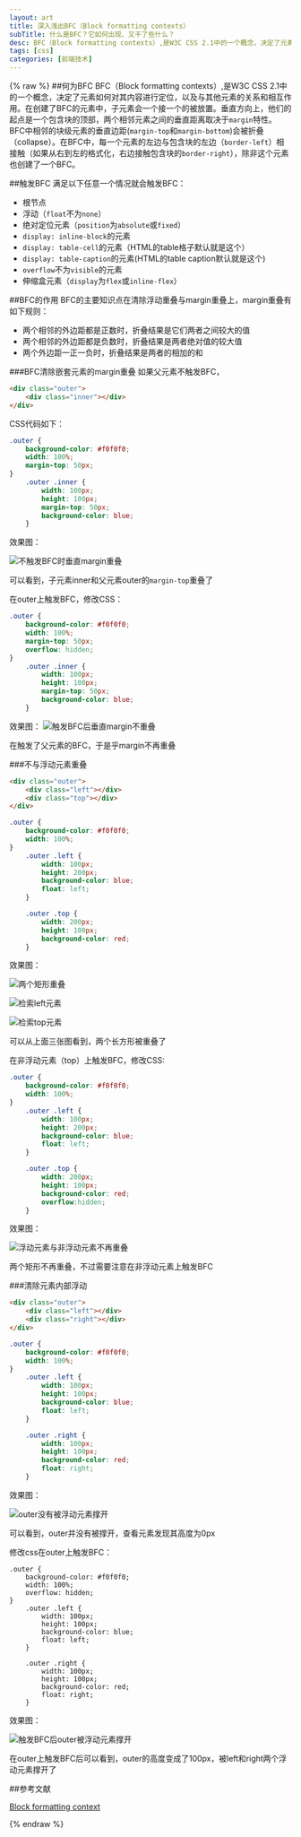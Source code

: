 ```yaml
---
layout: art
title: 深入浅出BFC（Block formatting contexts）
subTitle: 什么是BFC？它如何出现、又干了些什么？
desc: BFC（Block formatting contexts）,是W3C CSS 2.1中的一个概念，决定了元素如何对其内容进行定位，以及与其他元素的关系和相互作用。在创建了BFC的元素中，子元素会一个接一个的被放置...
tags: [css]
categories: [前端技术]
---
```

{% raw %}
##何为BFC
BFC（Block formatting contexts）,是W3C CSS 2.1中的一个概念，决定了元素如何对其内容进行定位，以及与其他元素的关系和相互作用。在创建了BFC的元素中，子元素会一个接一个的被放置。垂直方向上，他们的起点是一个包含块的顶部，两个相邻元素之间的垂直距离取决于```margin```特性。BFC中相邻的块级元素的垂直边距(```margin-top```和```margin-bottom```)会被折叠（collapse）。在BFC中，每一个元素的左边与包含块的左边（```border-left```）相接触（如果从右到左的格式化，右边接触包含块的```border-right```），除非这个元素也创建了一个BFC。

##触发BFC
满足以下任意一个情况就会触发BFC：
* 根节点
* 浮动（```float```不为```none```）
* 绝对定位元素（```position```为```absolute```或```fixed```）
* ```display: inline-block```的元素
* ```display: table-cell```的元素（HTML的table格子默认就是这个）
* ```display: table-caption```的元素(HTML的table caption默认就是这个)
* ```overflow```不为```visible```的元素
* 伸缩盒元素（```display```为```flex```或```inline-flex```）

##BFC的作用
BFC的主要知识点在清除浮动重叠与margin重叠上，margin重叠有如下规则：
* 两个相邻的外边距都是正数时，折叠结果是它们两者之间较大的值
* 两个相邻的外边距都是负数时，折叠结果是两者绝对值的较大值
* 两个外边距一正一负时，折叠结果是两者的相加的和

###BFC清除嵌套元素的margin重叠
如果父元素不触发BFC，
```html
<div class="outer">
	<div class="inner"></div>
</div>
```
CSS代码如下：
```css
.outer {
	background-color: #f0f0f0;
	width: 100%;
	margin-top: 50px;
}
	.outer .inner {
		width: 100px;
		height: 100px;
		margin-top: 50px;
		background-color: blue;
	}
```

效果图：

![不触发BFC时垂直margin重叠](/images/BFC/1.png)

可以看到，子元素inner和父元素outer的```margin-top```重叠了

在outer上触发BFC，修改CSS：
```css
.outer {
	background-color: #f0f0f0;
	width: 100%;
	margin-top: 50px;
	overflow: hidden;
}
	.outer .inner {
		width: 100px;
		height: 100px;
		margin-top: 50px;
		background-color: blue;
	}
```

效果图：
![触发BFC后垂直margin不重叠](/images/BFC/2.png)

在触发了父元素的BFC，于是乎margin不再重叠

###不与浮动元素重叠
```html
<div class="outer">
	<div class="left"></div>
	<div class="top"></div>
</div>
```
```css
.outer {
	background-color: #f0f0f0;
	width: 100%;
}
	.outer .left {
		width: 100px;
		height: 200px;
		background-color: blue;
		float: left;
	}

	.outer .top {
		width: 200px;
		height: 100px;
		background-color: red;
	}
```

效果图：

![两个矩形重叠](/images/BFC/3.png)

![检索left元素](/images/BFC/4.png)

![检索top元素](/images/BFC/5.png)

可以从上面三张图看到，两个长方形被重叠了

在非浮动元素（top）上触发BFC，修改CSS:
```css
.outer {
	background-color: #f0f0f0;
	width: 100%;
}
	.outer .left {
		width: 100px;
		height: 200px;
		background-color: blue;
		float: left;
	}

	.outer .top {
		width: 200px;
		height: 100px;
		background-color: red;
		overflow:hidden;
	}
```

效果图：

![浮动元素与非浮动元素不再重叠](/images/BFC/6.png)

两个矩形不再重叠，不过需要注意在非浮动元素上触发BFC

###清除元素内部浮动
```html
<div class="outer">
	<div class="left"></div>
	<div class="right"></div>
</div>
```

```css
.outer {
	background-color: #f0f0f0;
	width: 100%;
}
	.outer .left {
		width: 100px;
		height: 100px;
		background-color: blue;
		float: left;
	}

	.outer .right {
		width: 100px;
		height: 100px;
		background-color: red;
		float: right;
	}
```
效果图：

![outer没有被浮动元素撑开](/images/BFC/7.png)

可以看到，outer并没有被撑开，查看元素发现其高度为0px

修改css在outer上触发BFC：
```
.outer {
	background-color: #f0f0f0;
	width: 100%;
	overflow: hidden;
}
	.outer .left {
		width: 100px;
		height: 100px;
		background-color: blue;
		float: left;
	}

	.outer .right {
		width: 100px;
		height: 100px;
		background-color: red;
		float: right;
	}
```
效果图：

![触发BFC后outer被浮动元素撑开](/images/BFC/8.png)

在outer上触发BFC后可以看到，outer的高度变成了100px，被left和right两个浮动元素撑开了

##参考文献

[Block formatting context](https://developer.mozilla.org/en-US/docs/Web/Guide/CSS/Block_formatting_context)

{% endraw %}





